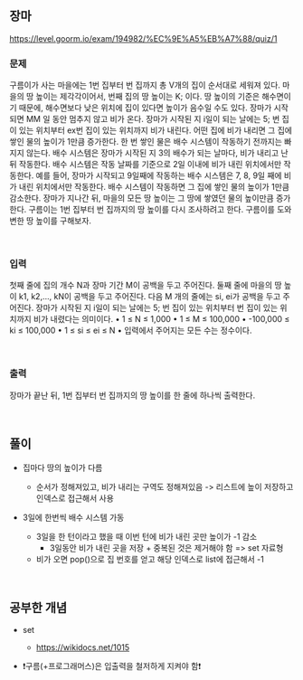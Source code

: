 ## 장마
https://level.goorm.io/exam/194982/%EC%9E%A5%EB%A7%88/quiz/1
### 문제
구름이가 사는 마을에는 1번 집부터 번 집까지 총 V개의 집이 순서대로 세워져 있다.
마을의 땅 높이는 제각각이어서, 번째 집의 땅 높이는 K; 이다. 땅 높이의 기준은 해수면이기 때문에, 해수면보다 낮은 위치에 집이 있다면 높이가 음수일 수도 있다.
장마가 시작되면 MM 일 동안 멈추지 않고 비가 온다. 장마가 시작된 지 i일이 되는 날에는
5; 번 집이 있는 위치부터 ex번 집이 있는 위치까지 비가 내린다. 어떤 집에 비가 내리면 그 집에 쌓인 물의 높이가 1만큼 증가한다. 한 번 쌓인 물은 배수 시스템이 작동하기 전까지는 빠지지 않는다.
배수 시스템은 장마가 시작된 지 3의 배수가 되는 날마다, 비가 내리고 난 뒤 작동한다.
배수 시스템은 작동 날짜를 기준으로 2일 이내에 비가 내린 위치에서만 작동한다. 예를 들어, 장마가 시작되고 9일째에 작동하는 배수 시스템은 7, 8, 9일 째에 비가 내린 위치에서만 작동한다. 배수 시스템이 작동하면 그 집에 쌓인 물의 높이가 1만큼 감소한다.
장마가 지나간 뒤, 마을의 모든 땅 높이는 그 땅에 쌓였던 물의 높이만큼 증가한다.
구름이는 1번 집부터 번 집까지의 땅 높이를 다시 조사하려고 한다. 구름이를 도와 변한 땅 높이를 구해보자.


<br />

### 입력
첫째 줄에 집의 개수 N과 장마 기간 M이 공백을 두고 주어진다.
둘째 줄에 마을의 땅 높이 k1, k2,..., kN이 공백을 두고 주어진다.
다음 M 개의 줄에는 si, ei가 공백을 두고 주어진다. 장마가 시작된 지 i일이 되는 날에는 5; 번 집이 있는 위치부터 번 집이 있는 위치까지 비가 내렸다는 의미이다.
• 1 ≤ N ≤ 1,000
• 1 ≤ M ≤ 100,000
• -100,000 ≤ ki ≤ 100,000
• 1 ≤ si ≤ ei ≤ N
• 입력에서 주어지는 모든 수는 정수이다.

<br />

### 출력
장마가 끝난 뒤, 1번 집부터 번 집까지의 땅 높이를 한 줄에 하나씩 출력한다.

<br />

## 풀이
- 집마다 땅의 높이가 다름
    - 순서가 정해져있고, 비가 내리는 구역도 정해져있음 -> 리스트에 높이 저장하고 인덱스로 접근해서 사용

- 3일에 한번씩 배수 시스템 가동
    - 3일을 한 턴이라고 했을 때 이번 턴에 비가 내린 곳만 높이가 -1 감소
        - 3일동안 비가 내린 곳을 저장 + 중복된 것은 제거해야 함 => set 자료형
    - 비가 오면 pop()으로 집 번호를 얻고 해당 인덱스로 list에 접근해서 -1

<br />

## 공부한 개념
- set
    - https://wikidocs.net/1015

- ❗구름(+프로그래머스)은 입출력을 철저하게 지켜야 함❗

